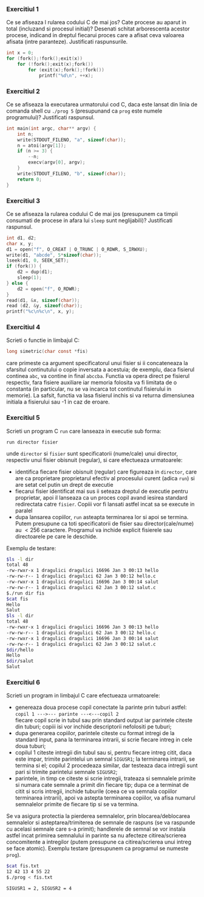 ### Exercitiul 1
Ce se afiseaza l rularea codului C de mai jos? Cate procese au aparut in total (incluzand si procesul initial)? Desenati schitat arborescenta acestor procese, indicand in dreptul fiecarui proces care a afisat ceva valoarea afisata (intre paranteze). Justificati raspunsurile.

```c
int x = 0;
for (fork();!fork();exit(x)) 
    for (!fork();exit(x);fork())
        for (exit(x);fork();!fork())
            printf("%d\n", ++x);
```

### Exercitiul 2
Ce se afiseaza la executarea urmatorului cod C, daca este lansat din linia de comanda shell cu `./prog 5` (presupunand ca `prog` este numele programului)? Justificati raspunsul.

```c
int main(int argc, char** argv) {
    int n;
    write(STDOUT_FILENO, "a", sizeof(char));
    n = atoi(argv[1]);
    if (n >= 3) {
        --n; 
        execv(argv[0], argv);
    }
    write(STDOUT_FILENO, "b", sizeof(char));
    return 0;
}
```

### Exercitiul 3
Ce se afiseaza la rularea codului C de mai jos (presupunem ca timpii consumati de procese in afara lui `sleep` sunt neglijabili)? Justificati raspunsul.

```c
int d1, d2; 
char x, y;
d1 = open("f", O_CREAT | O_TRUNC | O_RDWR, S_IRWXU);
write(d1, "abcde", 5*sizeof(char));
lseek(d1, 0, SEEK_SET);
if (fork()) {
    d2 = dup(d1); 
    sleep(1);
} else {
    d2 = open("f", O_RDWR);
}
read(d1, &x, sizeof(char));
read (d2, &y, sizeof(char));
printf("%c\n%c\n", x, y);
```

### Exercitiul 4
Scrieti o functie in limbajul C:
```c
long simetric(char const *fis)
```
care primeste ca argument specificatorul unui fisier si ii concateneaza la sfarsitul continutului o copie inversata a acestuia; de exemplu, daca fisierul continea `abc`, va contine in final `abccba`. Functia va opera direct pe fisierul respectiv, fara fisiere auxiliare iar memoria folosita va fi limitata de o constanta (in particular, nu se va incarca tot continutul fisierului in memorie). La safsit, functia va lasa fisierul inchis si va returna dimensiunea initiala a fisierului sau -1 in caz de eroare.


### Exercitiul 5
Scrieti un program C `run` care lanseaza in executie sub forma:

``run director fisier``

unde `director` si `fisier` sunt specificatorii (nume/cale) unui director, respectiv unui fisier obisnuit (regular), si care efectueaza urmatoarele:
 - identifica fiecare fisier obisnuit (regular) care figureaza in `director`, care are ca proprietare proprietarul efectiv al procesului curent (adica `run`) si are setat cel putin un drept de executie
 - fiecarui fisier identificat mai sus ii seteaza dreptul de executie pentru proprietar, apoi il lanseaza ca un proces copil avand iesirea standard redirectata catre `fisier`. Copiii vor fi lansati astfel incat sa se execute in paralel
 - dupa lansarea copiilor, `run` asteapta terminarea lor si apoi se termina. Putem presupune ca toti specificatorii de fisier sau director(cale/nume) au $<256$ caractere. Programul va inchide explicit fisierele sau directoarele pe care le deschide.

Exemplu de testare:
```sh
$ls -l dir
total 48
-rw-rwxr-x 1 dragulici dragulici 16696 Jan 3 00:13 hello
-rw-rw-r-- 1 dragulici dragulici 62 Jan 3 00:12 hello.c
-rw-rwxr-x 1 dragulici dragulici 16696 Jan 3 00:14 salut
-rw-rw-r-- 1 dragulici dragulici 62 Jan 3 00:12 salut.c
$./run dir fis
$cat fis
Hello 
Salut
$ls -l dir
total 48
-rw-rwxr-x 1 dragulici dragulici 16696 Jan 3 00:13 hello
-rw-rw-r-- 1 dragulici dragulici 62 Jan 3 00:12 hello.c
-rw-rwxr-x 1 dragulici dragulici 16696 Jan 3 00:14 salut
-rw-rw-r-- 1 dragulici dragulici 62 Jan 3 00:12 salut.c
$dir/hello
Hello
$dir/salut
Salut
```

### Exercitiul 6
Scrieti un program in limbajul C care efectueaza urmatoarele:
 - genereaza doua procese copil conectate la parinte prin tuburi astfel:<br>``copil 1 --->--- parinte ---<---copil 2``<br> fiecare copil scrie in tubul sau prin standard output iar parintele citeste din tuburi; copiii isi vor inchide descriptorii nefolositi pe tuburi;
 - dupa generarea copiilor, parintele citeste cu format intregi de la standard input, pana la terminarea intrarii, si scrie fiecare intreg in cele doua tuburi;
 - copilul 1 citeste intregii din tubul sau si, pentru fiecare intreg citit, daca este impar, trimite parintelui un semnal `SIGUSR1`; la terminarea intrarii, se termina si el; copilul 2 procedeaza similar, dar testeaza daca intregii sunt pari si trimite parintelui semnale `SIGUSR2`; 
 - parintele, in timp ce citeste si scrie intregii, trateaza si semnalele primite si numara cate semnale a primit din fiecare tip; dupa ce a terminat de citit si scris intregii, inchide tuburile (ceea ce va semnala copiilor terminarea intrarii), apoi va astepta terminarea copiilor, va afisa numarul semnalelor primite de fiecare tip si se va termina.

Se va asigura protectia la pierderea semnalelor, prin blocarea/deblocarea semnalelor si asteptarea/trimiterea de semnale de raspuns (se va raspunde cu acelasi semnale care s-a primit); handlerele de semnal se vor instala astfel incat primirea semnalului in parinte sa nu afecteze citirea/scrierea concomitente a intregilor (putem presupune ca citirea/scrierea unui intreg se face atomic). Exemplu testare (presupunem ca programul se numeste `prog`).

```sh
$cat fis.txt
12 42 13 4 55 22
$./prog < fis.txt
```
`SIGUSR1 = 2, SIGUSR2 = 4`